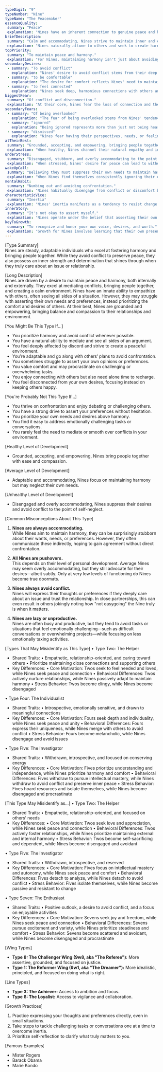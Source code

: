 ```yaml
---
typeDigit: "9"
typeNumber: "Nine"
typeName: "The Peacemaker"
essenceQuality:
 summary: "Peace"
 explanation: "Nines have an inherent connection to genuine peace and harmony. In their essence, they understand that true peace comes from integration rather than avoidance. This quality allows them to bring authentic reconciliation and unity while honoring all perspectives, including their own."
briefDescription:
 summary: "Calm and accommodating, Nines strive to maintain inner and outer harmony, often avoiding conflict and prioritizing unity."
 explanation: "Nines naturally attune to others and seek to create harmonious environments. Their accommodating nature isn't just about avoiding conflict—it's about seeing and valuing multiple perspectives and finding ways to bring people together. This orientation leads them to be natural mediators who can help others find common ground."
topPriority:
 summary: "To maintain peace and harmony."
 explanation: "For Nines, maintaining harmony isn't just about avoiding conflict—it's about creating and preserving a sense of unity and connection in their world. They prioritize peaceful relationships and environments because they deeply understand how conflict and discord can fragment connections and disrupt the natural flow of life."
secondaryDesires:
 - summary: "To avoid conflict"
   explanation: "Nines' desire to avoid conflict stems from their deep sensitivity to discord and their awareness of how conflict can damage relationships and disturb peace. This isn't just about personal comfort—it's about preserving the connections and harmony they value so deeply."
 - summary: "to be comfortable"
   explanation: "The desire for comfort reflects Nines' need to maintain a sense of inner peace and stability. This comfort isn't just physical—it's about maintaining an environment and lifestyle that supports their natural inclination toward harmony and ease."
 - summary: "to feel connected"
   explanation: "Nines seek deep, harmonious connections with others and their environment. This desire goes beyond simple relationships—it's about feeling at one with life and experiencing a sense of unity with the people and world around them."
biggestFear:
 summary: "Of conflict and disconnection."
 explanation: "At their core, Nines fear the loss of connection and the disturbance of peace through conflict. This isn't just about avoiding arguments—it's about the deep fear that conflict will irreparably damage relationships and disturb the harmony they work so hard to maintain."
secondaryFears:
 - summary: "Of being overlooked"
   explanation: "The fear of being overlooked stems from Nines' tendency to merge with others and minimize their own presence. While they may contribute to this by not asserting themselves, they fear becoming truly invisible or irrelevant to those around them."
 - summary: "ignored"
   explanation: "Being ignored represents more than just not being heard—it confirms Nines' fears about their own significance and whether their voice matters. This fear can reinforce their tendency to withdraw or not speak up."
 - summary: "dismissed"
   explanation: "Nines fear having their perspectives, needs, or feelings dismissed as unimportant. This fear often leads them to withhold their opinions or merge with others' viewpoints rather than risk being minimized."
atTheirBest:
 summary: "Grounded, accepting, and empowering, bringing people together with ease and compassion."
 explanation: "When healthy, Nines channel their natural empathy and inclusive nature into active peacemaking while maintaining their own sense of self. Their acceptance becomes truly unconditional, including self-acceptance, and they can bring people together while staying grounded in their own truth."
underStress:
 summary: "Disengaged, stubborn, and overly accommodating to the point of self-neglect."
 explanation: "When stressed, Nines' desire for peace can lead to withdrawal and passive resistance. Their natural accommodation can become self-abandonment, and their need for comfort can manifest as stubborn inertia. They might become increasingly disconnected from their own wants and needs."
wakeUpCall:
 summary: "Believing they must suppress their own needs to maintain harmony."
 explanation: "When Nines find themselves consistently ignoring their own needs and desires to maintain peace, it's a sign they're becoming unbalanced. This pattern of self-effacement indicates they're losing touch with their own importance and the value of their voice."
mentalHabit:
 summary: "Numbing out and avoiding confrontation."
 explanation: "Nines habitually disengage from conflict or discomfort by numbing themselves to their own feelings and needs. This mental habit of 'going to sleep' to problems and tensions can create a comfortable fog that makes it difficult to access their own clarity and motivation."
characteristicVice:
 summary: "Inertia"
 explanation: "Nines' inertia manifests as a tendency to resist change and avoid taking decisive action. This isn't just about physical laziness—it's about maintaining the comfort of the status quo rather than engaging with the discomfort of change or conflict. This inertia can prevent them from actively participating in their own lives."
innerStory:
 summary: "It's not okay to assert myself."
 explanation: "Nines operate under the belief that asserting their own views or needs will disturb the peace and threaten their connections with others. This inner story leads them to minimize their own presence and merge with others' agendas, making it difficult to recognize and honor their own importance."
keyToGrowth:
 summary: "To recognize and honor your own voice, desires, and worth."
 explanation: "Growth for Nines involves learning that their own presence and participation in life is essential for true peace. This means developing the ability to stay awake to their own priorities and take action on their own behalf. True growth comes from recognizing that genuine harmony includes their own voice and that asserting themselves doesn't have to create conflict."
---
```


[Type Summary]  
Nines are steady, adaptable individuals who excel at fostering harmony and bringing people together. While they avoid conflict to preserve peace, they also possess an inner strength and determination that shines through when they truly care about an issue or relationship.

[Long Description]  
Nines are driven by a desire to maintain peace and harmony, both internally and externally. They excel at mediating conflicts, bringing people together, and creating a calm environment. Nines have an innate ability to empathize with others, often seeing all sides of a situation. However, they may struggle with asserting their own needs and preferences, instead prioritizing the comfort and desires of others. At their best, Nines are grounded and empowering, bringing balance and compassion to their relationships and environment.

[You Might Be This Type If...]  
- You prioritize harmony and avoid conflict whenever possible.  
- You have a natural ability to mediate and see all sides of an argument.  
- You feel deeply affected by discord and strive to create a peaceful environment.  
- You’re adaptable and go along with others’ plans to avoid confrontation.  
- You sometimes struggle to assert your own opinions or preferences.  
- You value comfort and may procrastinate on challenging or overwhelming tasks.  
- You enjoy connecting with others but also need alone time to recharge.  
- You feel disconnected from your own desires, focusing instead on keeping others happy.  

[You're Probably Not This Type If...]  
- You thrive on confrontation and enjoy debating or challenging others.  
- You have a strong drive to assert your preferences without hesitation.  
- You prioritize your own needs and desires above harmony.  
- You find it easy to address emotionally challenging tasks or conversations.  
- You rarely feel the need to mediate or smooth over conflicts in your environment.  

[Healthy Level of Development]  
- Grounded, accepting, and empowering, Nines bring people together with ease and compassion.  

[Average Level of Development]  
- Adaptable and accommodating, Nines focus on maintaining harmony but may neglect their own needs.  

[Unhealthy Level of Development]  
- Disengaged and overly accommodating, Nines suppress their desires and avoid conflict to the point of self-neglect.  

[Common Misconceptions About This Type]  
1. **Nines are always accommodating.**  
   While Nines aim to maintain harmony, they can be surprisingly stubborn about their wants, needs, or preferences. However, they often communicate these indirectly, hoping to gain agreement without direct confrontation.  

2. **All Nines are pushovers.**  
   This depends on their level of personal development. Average Nines may seem overly accommodating, but they still advocate for their desires—albeit subtly. Only at very low levels of functioning do Nines become true doormats.  

3. **Nines always avoid conflict.**  
   Nines will express their thoughts or preferences if they deeply care about an issue and trust the relationship. In close partnerships, this can even result in others jokingly noting how "not easygoing" the Nine truly is when it matters.  

4. **Nines are lazy or unproductive.**  
   Nines are often busy and productive, but they tend to avoid tasks or situations that feel emotionally challenging—such as difficult conversations or overwhelming projects—while focusing on less emotionally taxing activities.  

[Types That May Misidentify as This Type]
• Type Two: The Helper
  - Shared Traits:
    • Empathetic, relationship-oriented, and caring toward others
    • Prioritize maintaining close connections and supporting others
  - Key Differences:
    • Core Motivation: Twos seek to feel needed and loved, while Nines seek peace and connection
    • Behavioral Differences: Twos actively nurture relationships, while Nines passively adapt to maintain harmony
    • Stress Behavior: Twos become clingy, while Nines become disengaged

• Type Four: The Individualist
  - Shared Traits:
    • Introspective, emotionally sensitive, and drawn to meaningful connections
  - Key Differences:
    • Core Motivation: Fours seek depth and individuality, while Nines seek peace and unity
    • Behavioral Differences: Fours express their uniqueness, while Nines merge with others to avoid conflict
    • Stress Behavior: Fours become melancholic, while Nines disengage and avoid issues

• Type Five: The Investigator
  - Shared Traits:
    • Withdrawn, introspective, and focused on conserving energy
  - Key Differences:
    • Core Motivation: Fives prioritize understanding and independence, while Nines prioritize harmony and comfort
    • Behavioral Differences: Fives withdraw to pursue intellectual mastery, while Nines withdraw to avoid conflict and preserve inner peace
    • Stress Behavior: Fives hoard resources and isolate themselves, while Nines become disengaged and procrastinate

[This Type May Misidentify as...]
• Type Two: The Helper
  - Shared Traits:
    • Empathetic, relationship-oriented, and focused on others’ needs
  - Key Differences:
    • Core Motivation: Twos seek love and appreciation, while Nines seek peace and connection
    • Behavioral Differences: Twos actively foster relationships, while Nines prioritize maintaining external and internal harmony
    • Stress Behavior: Twos become self-sacrificing and dependent, while Nines become disengaged and avoidant

• Type Five: The Investigator
  - Shared Traits:
    • Withdrawn, introspective, and reserved
  - Key Differences:
    • Core Motivation: Fives focus on intellectual mastery and autonomy, while Nines seek peace and comfort
    • Behavioral Differences: Fives detach to analyze, while Nines detach to avoid conflict
    • Stress Behavior: Fives isolate themselves, while Nines become passive and resistant to change

• Type Seven: The Enthusiast
  - Shared Traits:
    • Positive outlook, a desire to avoid conflict, and a focus on enjoyable activities
  - Key Differences:
    • Core Motivation: Sevens seek joy and freedom, while Nines seek peace and connection
    • Behavioral Differences: Sevens pursue excitement and variety, while Nines prioritize steadiness and comfort
    • Stress Behavior: Sevens become scattered and avoidant, while Nines become disengaged and procrastinate

[Wing Types]  
- **Type 8: The Challenger Wing (9w8, aka "The Referee"):** More assertive, grounded, and focused on justice.  
- **Type 1: The Reformer Wing (9w1, aka "The Dreamer"):** More idealistic, principled, and focused on doing what is right.  

[Line Types]  
- **Type 3: The Achiever:** Access to ambition and focus.  
- **Type 6: The Loyalist:** Access to vigilance and collaboration.  

[Growth Practices]  
1. Practice expressing your thoughts and preferences directly, even in small situations.  
2. Take steps to tackle challenging tasks or conversations one at a time to overcome inertia.  
3. Prioritize self-reflection to clarify what truly matters to you.  

[Famous Examples]  
- Mister Rogers  
- Barack Obama  
- Marie Kondo  
